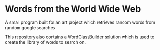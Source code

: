 # Words from the World Wide Web
A small program built for an art project which retrieves random words from random google searches

This repository also contains a WordClassBuilder solution which is used to create the library of words to search on.
